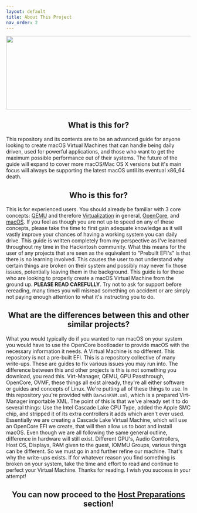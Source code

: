 ```yaml
---
layout: default
title: About This Project
nav_order: 2
---
```


<p align="center">
  <img width="650" height="200" src="../assets/HeaderAboutThisProject.png">
</p>

<h2 align="center">What is this for?</h2>

This repository and its contents are to be an advanced guide for anyone looking to create macOS Virtual Machines that can handle being daily driven, used for powerful applications, and those who want to get the maximum possible performance out of their systems. The future of the guide will expand to cover more macOS/Mac OS X versions but it's main focus will always be supporting the latest macOS until its eventual x86_64 death.

<h2 align="center">Who is this for?</h2>

This is for experienced users. You should already be familiar with 3 core concepts: [QEMU](https://www.qemu.org/docs/master/) and therefore [Virtualization](https://libvirt.org/) in general, [OpenCore](https://dortania.github.io/OpenCore-Install-Guide/), and [macOS](https://en.wikipedia.org/wiki/MacOS). If you feel as though you are not up to speed on any of these concepts, please take the time to first gain adequate knowledge as it will vastly improve your chances of having a working system you can daily drive. This guide is written completely from my perspective as I've learned throughout my time in the Hackintosh community. What this means for the user of any projects that are seen as the equivalent to "Prebuilt EFI's" is that there is no learning involved. This causes the user to not understand why certain things are broken on their system and possibly may never fix those issues, potentially leaving them in the background. This guide is for those who are looking to properly create a macOS Virtual Machine from the ground up. <b>PLEASE READ CAREFULLY</b>. Try not to ask for support before rereading, many times you will misread something on accident or are simply not paying enough attention to what it's instructing you to do.

<h2 align="center">What are the differences between this and other similar projects?</h2>

What you would typically do if you wanted to run macOS on your system you would have to use the OpenCore bootloader to provide macOS with the necessary information it needs. A Virtual Machine is no different. This repository is not a pre-built EFI. This is a repository collective of many write-ups. These are guides to fix various issues you may run into. The difference between this and other projects is this is not something you download, you read this. Virt-Manager, QEMU, GPU Passthrough, OpenCore, OVMF, these things all exist already, they're all either software or guides and concepts of Linux. We're putting all of these things to use. In this repository you're provided with ``DarwinKVM.xml``, which is a prepared Virt-Manager importable XML. The point of this is that we've already set it to do several things: Use the Intel Cascade Lake CPU Type, added the Apple SMC chip, and stripped it of its extra controllers it adds which aren't ever used. Essentially we are creating a Cascade Lake Virtual Machine, which will use an OpenCore EFI we create, that will then allow us to boot and install macOS. Even though we are all following the same general outline, difference in hardware will still exist. Different GPU's, Audio Controllers, Host OS, Displays, RAM given to the guest, IOMMU Groups, various things can be different. So we must go in and further refine our machine. That's why the write-ups exists. If for whatever reason you find something is broken on your system, take the time and effort to read and continue to perfect your Virtual Machine. Thanks for reading. I wish you success in your attempt!

<h2 align="center">You can now proceed to the <a href="02-HostPreparations/">Host Preparations</a> section!</h2>

